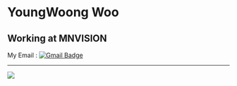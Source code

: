 YoungWoong Woo
============
## Working at MNVISION


  My Email :  [![Gmail Badge](https://img.shields.io/badge/Gmail-d14836?style=flat-square&logo=Gmail&logoColor=white&link=mailto:uyeongung06@gmail.com)](mailto:uyeongung06@gmail.com)
***
![](./profile-3d-contrib/profile-night-green.svg)
